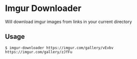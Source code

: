# Imgur Downloader

Will download imgur images from links in your current directory

## Usage

``` $ imgur-downloader https://imgur.com/gallery/vEvbv https://imgur.com/gallery/zJfFu ```



